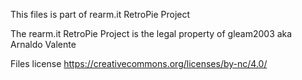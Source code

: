 This files is part of rearm.it RetroPie Project

The rearm.it RetroPie Project is the legal property of gleam2003 aka Arnaldo Valente

Files license https://creativecommons.org/licenses/by-nc/4.0/
